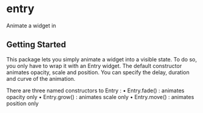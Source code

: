 # entry

Animate a widget in

## Getting Started

This package lets you simply animate a widget into a visible state.
To do so, you only have to wrap it with an Entry widget.
The default constructor animates opacity, scale and position.
You can specify the delay, duration and curve of the animation.

There are three named constructors to Entry :
• Entry.fade() : animates opacity only
• Entry.grow() : animates scale only
• Entry.move() : animates position only
